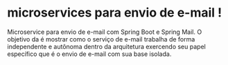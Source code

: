 # microservices para envio de e-mail !
Microservice para envio de e-mail com Spring Boot e Spring Mail. O objetivo da é mostrar como o serviço de e-mail trabalha de forma independente e autônoma dentro da arquitetura exercendo seu papel específico que é o envio de e-mail com sua base isolada.
